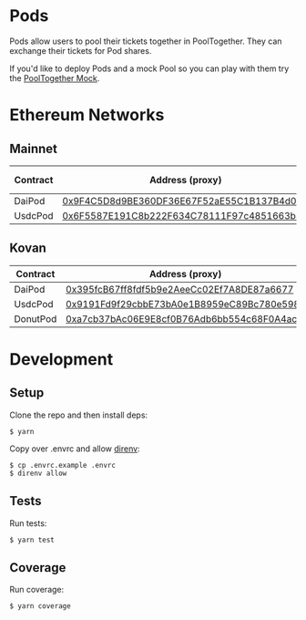 # Pods

Pods allow users to pool their tickets together in PoolTogether.  They can exchange their tickets for Pod shares.

If you'd like to deploy Pods and a mock Pool so you can play with them try the [PoolTogether Mock](https://github.com/pooltogether/pooltogether-contracts-mock).

# Ethereum Networks

## Mainnet

| Contract      | Address (proxy)   | Address (implementation) | Code Version |
| -------       | --------          | ----------- | ----------- |
| DaiPod    | [0x9F4C5D8d9BE360DF36E67F52aE55C1B137B4d0C4](https://etherscan.io/address/0x9F4C5D8d9BE360DF36E67F52aE55C1B137B4d0C4) | [0x23AA976A4413aC655a237Ff01083D62B0C4971e4](https://etherscan.io/address/0x23AA976A4413aC655a237Ff01083D62B0C4971e4) | v0.3.2 |
| UsdcPod    | [0x6F5587E191C8b222F634C78111F97c4851663ba4](https://etherscan.io/address/0x6F5587E191C8b222F634C78111F97c4851663ba4) | [0xec6DAc8357245808608aACF97346762468e550A3](https://etherscan.io/address/0xec6DAc8357245808608aACF97346762468e550A3) | v0.3.2 |

## Kovan

| Contract      | Address (proxy)   | Address (implementation) |
| -------       | --------          | ----------- |
| DaiPod    | [0x395fcB67ff8fdf5b9e2AeeCc02Ef7A8DE87a6677](https://kovan.etherscan.io/address/0x395fcB67ff8fdf5b9e2AeeCc02Ef7A8DE87a6677) | [0x3fe4bf988948888F52a548d179140F6Aee01ABaA](https://kovan.etherscan.io/address/0x3fe4bf988948888F52a548d179140F6Aee01ABaA) |
| UsdcPod    | [0x9191Fd9f29cbbE73bA0e1B8959eC89Bc780e598b](https://kovan.etherscan.io/address/0x9191Fd9f29cbbE73bA0e1B8959eC89Bc780e598b) | [0xa2dA6860897aAB3b90384d150c9655a6356d0832](https://kovan.etherscan.io/address/0xa2dA6860897aAB3b90384d150c9655a6356d0832) |
| DonutPod    | [0xa7cb37bAc06E9E8cf0B76Adb6bb554c68F0A4ac9](https://kovan.etherscan.io/address/0xa7cb37bAc06E9E8cf0B76Adb6bb554c68F0A4ac9) | [0x72cEf578D9d999f622Be096a9eE9C4999300BB8F](https://kovan.etherscan.io/address/0x72cEf578D9d999f622Be096a9eE9C4999300BB8F) |

# Development

## Setup

Clone the repo and then install deps:

```
$ yarn
```

Copy over .envrc and allow [direnv](https://direnv.net/):

```
$ cp .envrc.example .envrc
$ direnv allow
```

## Tests

Run tests:

```
$ yarn test
```

## Coverage

Run coverage:

```
$ yarn coverage
```
